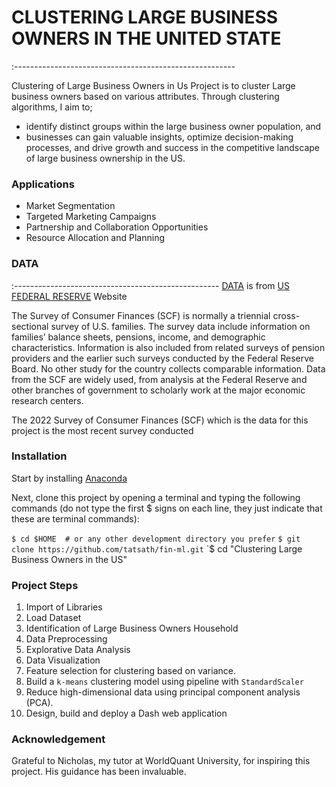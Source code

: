 # CLUSTERING LARGE BUSINESS OWNERS IN THE UNITED STATE
:-------------------------------------------------------

Clustering of Large Business Owners in Us Project is to cluster Large business owners based on various attributes. 
Through clustering algorithms, I aim to;
- identify distinct groups within the large business owner population, and
- businesses can gain valuable insights, optimize decision-making processes, and drive growth and success in the competitive landscape of large business ownership in the US.

### Applications
- Market Segmentation
- Targeted Marketing Campaigns
- Partnership and Collaboration Opportunities
- Resource Allocation and Planning

### DATA
:---------------------------------------------------
[DATA](https://www.federalreserve.gov/econres/files/scfp2022excel.zip) is from [US FEDERAL RESERVE](https://www.federalreserve.gov/econres/scfindex.htm) Website

The Survey of Consumer Finances (SCF) is normally a triennial cross-sectional survey of U.S. families. The survey data include information on families’ balance sheets, pensions, income, and demographic characteristics. Information is also included from related surveys of pension providers and the earlier such surveys conducted by the Federal Reserve Board. No other study for the country collects comparable information. Data from the SCF are widely used, from analysis at the Federal Reserve and other branches of government to scholarly work at the major economic research centers.


The 2022 Survey of Consumer Finances (SCF) which is the data for this project is the most recent survey conducted

### Installation

Start by installing [Anaconda](https://www.anaconda.com/distribution/) 

Next, clone this project by opening a terminal and typing the following commands (do not type the first $ signs on each line, they just indicate that these are terminal commands):

`$ cd $HOME  # or any other development directory you prefer`
`$ git clone https://github.com/tatsath/fin-ml.git`
`$ cd "Clustering Large Business Owners in the US"


### Project Steps

1. Import of Libraries
2. Load Dataset
3. Identification of Large Business Owners Household
4. Data Preprocessing
5. Explorative Data Analysis
6. Data Visualization
7. Feature selection for clustering based on variance.
8. Build a `k-means` clustering model using pipeline with `StandardScaler`
9. Reduce high-dimensional data using principal component analysis (PCA).
10. Design, build and deploy a Dash web application

### Acknowledgement

Grateful to Nicholas, my tutor at WorldQuant University, for inspiring this project. His guidance has been invaluable.


